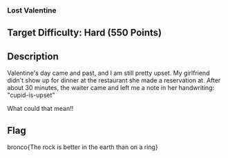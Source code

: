 ### Lost Valentine

## Target Difficulty: Hard (550 Points)

## Description
Valentine's day came and past, and I am still pretty upset. My girlfriend didn't show up for dinner at the restaurant she made a reservation at. After about 30 minutes, the waiter came and left me a note in her handwriting: "cupid-is-upset"

What could that mean!!

## Flag
bronco{The rock is better in the earth than on a ring}

